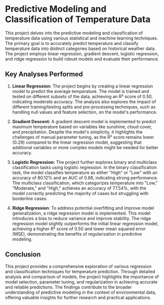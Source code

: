 # Predictive Modeling and Classification of Temperature Data

This project delves into the predictive modeling and classification of temperature data using various statistical and machine learning techniques. The primary goal is to accurately predict temperature and classify temperature data into distinct categories based on historical weather data. The project employs linear regression, gradient descent, logistic regression, and ridge regression to build robust models and evaluate their performance.

## Key Analyses Performed

1. **Linear Regression:** The project begins by creating a linear regression model to predict the average temperature. The model is trained and tested on different subsets of the data, achieving an R² score of 0.50, indicating moderate accuracy. The analysis also explores the impact of different training/testing splits and pre-processing techniques, such as handling null values and feature selection, on the model's performance.

2. **Gradient Descent:** A gradient descent model is implemented to predict maximum temperature based on variables like sunshine, cloud cover, and precipitation. Despite the model's simplicity, it highlights the challenges of manual parameter tuning, as the R² score remains lower (0.29) compared to the linear regression model, suggesting that additional variables or more complex models might be needed for better accuracy.

3. **Logistic Regression:** The project further explores binary and multiclass classification tasks using logistic regression. In the binary classification task, the model classifies temperature as either "High" or "Low" with an accuracy of 80.12% and an AUC of 0.88, indicating strong performance. The multiclass classification, which categorizes temperature into "Low," "Moderate," and "High," achieves an accuracy of 77.54%, with the model correctly predicting the majority of cases but struggling with borderline cases.

4. **Ridge Regression**: To address potential overfitting and improve model generalization, a ridge regression model is implemented. This model introduces a bias to reduce variance and improve stability. The ridge regression model slightly outperforms the initial linear regression model, achieving a higher R² score of 0.50 and lower mean squared error (MSE), demonstrating the benefits of regularization in predictive modeling.

## Conclusion

This project provides a comprehensive exploration of various regression and classification techniques for temperature prediction. Through detailed analysis and comparison of models, the project highlights the importance of model selection, parameter tuning, and regularization in achieving accurate and reliable predictions. The findings contribute to the broader understanding of predictive modeling in the context of environmental data, offering valuable insights for further research and practical applications.
